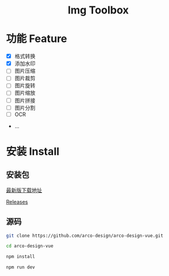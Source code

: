 <div align="center">
  <h1>Img Toolbox</h1>
</div>

# 功能 Feature

- [x] 格式转换
- [x] 添加水印
- [ ] 图片压缩
- [ ] 图片裁剪
- [ ] 图片旋转
- [ ] 图片缩放
- [ ] 图片拼接
- [ ] 图片分割
- [ ] OCR
- ...

# 安装 Install

## 安装包

[最新版下载地址]()

[Releases]()

## 源码

```bash
git clone https://github.com/arco-design/arco-design-vue.git

cd arco-design-vue

npm install

npm run dev
```
